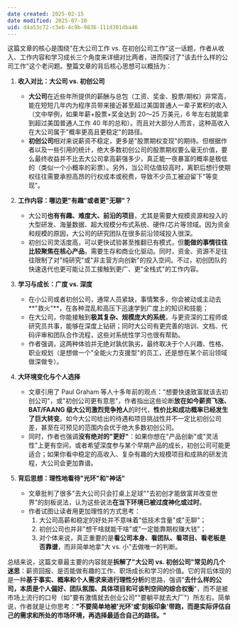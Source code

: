 ```yaml
---
date created: 2025-02-15
date modified: 2025-07-10
uid: d4a53c72-c3eb-4c9b-9836-111d301dba46
---
```


这篇文章的核心是围绕"在大公司工作 vs. 在初创公司工作"这一话题，作者从收入、工作内容和学习成长三个角度来详细对比两者，进而探讨了"该去什么样的公司工作"这个老问题。整篇文章的背后核心思想可以概括为：

1. **收入对比：大公司 vs. 初创公司**
    
    - **大公司**在近些年所提供的薪酬与总包（工资、奖金、股票/期权）非常高，能在短短几年内为程序员带来接近甚至超过美国普通人一辈子累积的收入（文中举例，如果年薪+股票+奖金达到 20～25 万美元，6 年左右就能拿到超过美国普通人工作 40 年的总和）。而且对大部分人而言，这种高收入在大公司属于"概率更高且更稳定"的路径。
    - **初创公司**相对来说薪资不稳定，更多是"股票期权变现"的期待。但根据作者以及一些引用的统计，绝大多数初创公司的股票期权要么毫无价值，要么最终收益并不比去大公司拿高薪强多少，真正能一夜暴富的概率是极低的（类似一个小概率的彩票）。另外，当公司估值较高时，离职后想行使期权往往需要承担高昂的行权成本或税费，导致不少员工被迫留下"等变现"。
2. **工作内容：哪边更"有趣"或者更"无聊"？**
    
    - 大公司**也有有趣、难度大、前沿的项目**，尤其是需要大规模资源和投入的大型研发、海量数据、超大规模分布式系统、硬件/芯片等领域。因为资金和规模的原因，大公司的研究团队在很多前沿领域投入很深。
    - 初创公司灵活度高，可以更快试验甚至推翻已有模式，但**能做的事情往往比较聚焦在核心产品**，需要生存和商业化驱动。同时，资金、资源不足往往限制了对"纯研究"或"非主营方向创新"的投入空间。不过，初创团队的快速迭代也更可能让员工接触到更广、更"全栈式"的工作内容。
3. **学习与成长：广度 vs. 深度**
    
    - 在小公司或者初创公司，通常人员紧缺，事情繁多，你会被动或主动去**"救火"**，在各种混乱和高压下迅速学到广度上的知识和技能；
    - 在大公司，你能接触到**极其复杂、规模庞大的系统**，与更资深的工程师或研究员共事，能够在深度上钻研；同时大公司有更完善的培训、文档、代码评审和团队合作流程，这些对系统性学习也很有帮助。
    - 作者强调，这两种体验并无绝对孰优孰劣，最终取决于个人兴趣、性格、职业规划（是想做一个"全能火力支援型"的员工，还是想在某个前沿领域做深做专）。
4. **大环境变化与个人选择**
    
    - 文章引用了 Paul Graham 等人十多年前的观点："想要快速致富就该去初创公司"，或"初创公司更有意思"，作者指出这些论断**放在如今薪资飞涨、BAT/FAANG 级大公司激烈竞争抢人**的时代，**性价比和成功概率已经发生了巨大转变**。如今大公司给出的待遇和项目挑战性并不一定比初创公司差，甚至在可预见的范围内会优于绝大多数初创公司。
    - 同时，作者也强调**没有绝对的"更好"**：如果你想在"产品创新"或"灵活性"上更有空间，或者希望深度参与某个早期产品的成长，初创公司可能更适合；如果你看中稳定的高收入、复杂有趣的大规模项目和成熟的研发流程，大公司会更加靠谱。
5. **背后思想：理性地看待"光环"和"神话"**
    
    - 文章批判了很多"去大公司只会打桌上足球""去初创才能致富并改变世界"的刻板说法，认为这些说法**在当下环境已被过度神化或过时**。
    - 作者试图让读者用更加理性的方式思考：
        1. 大公司高薪和稳定的好处并不意味着"低技术含量"或"无聊"；
        2. 初创公司也并非"想干啥就能干啥"或"一定能靠期权赚大钱"；
        3. 对个体来说，真正重要的是**看公司本身、看团队、看项目、看老板是否靠谱**，而非简单地拿"大 vs. 小"去做唯一的判断。

总结来说，这篇文章最主要的内容就是**拆解了"大公司 vs. 初创公司"常见的几个迷思**：薪资回报、是否能做有趣的工作、职场成长和学习的价值。它的背后体现的是一种**基于事实、概率和个人需求来进行理性分析**的思路，强调"**去什么样的公司，本质是个人偏好、团队氛围、具体项目和可谈判空间的综合权衡**"，而不是被市场上流行的口号（如"要有激情就去创业公司""要躺平就去大厂"）所左右。简单说，作者就是让你思考：**"不要简单地被'光环'或'刻板印象'带跑，而是实际评估自己的需求和所处的市场环境，再选择最适合自己的路径。"**
